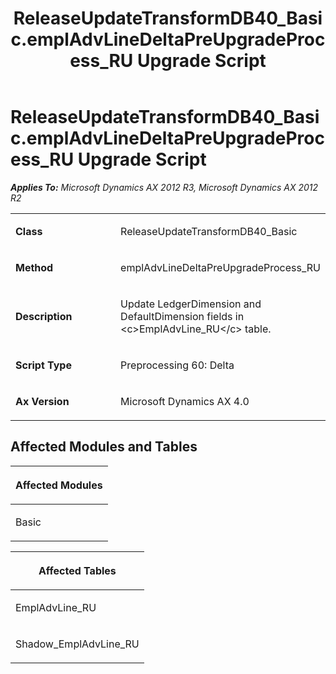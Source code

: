 ﻿---
title: ReleaseUpdateTransformDB40_Basic.emplAdvLineDeltaPreUpgradeProcess_RU Upgrade Script
TOCTitle: ReleaseUpdateTransformDB40_Basic.emplAdvLineDeltaPreUpgradeProcess_RU Upgrade Script
ms:assetid: 60fd07af-b78a-69ef-d138-1f2348b9445d
ms:mtpsurl: https://msdn.microsoft.com/en-us/library/JJ719069(v=AX.60)
ms:contentKeyID: 49708609
ms.date: 05/18/2015
mtps_version: v=AX.60
---

# ReleaseUpdateTransformDB40\_Basic.emplAdvLineDeltaPreUpgradeProcess\_RU Upgrade Script 


_**Applies To:** Microsoft Dynamics AX 2012 R3, Microsoft Dynamics AX 2012 R2_

<table>
<colgroup>
<col style="width: 50%" />
<col style="width: 50%" />
</colgroup>
<tbody>
<tr class="odd">
<td><p><strong>Class</strong></p></td>
<td><p>ReleaseUpdateTransformDB40_Basic</p></td>
</tr>
<tr class="even">
<td><p><strong>Method</strong></p></td>
<td><p>emplAdvLineDeltaPreUpgradeProcess_RU</p></td>
</tr>
<tr class="odd">
<td><p><strong>Description</strong></p></td>
<td><p>Update LedgerDimension and DefaultDimension fields in &lt;c&gt;EmplAdvLine_RU&lt;/c&gt; table.</p></td>
</tr>
<tr class="even">
<td><p><strong>Script Type</strong></p></td>
<td><p>Preprocessing 60: Delta</p></td>
</tr>
<tr class="odd">
<td><p><strong>Ax Version</strong></p></td>
<td><p>Microsoft Dynamics AX 4.0</p></td>
</tr>
</tbody>
</table>


## Affected Modules and Tables

<table>
<colgroup>
<col style="width: 100%" />
</colgroup>
<thead>
<tr class="header">
<th><p>Affected Modules</p></th>
</tr>
</thead>
<tbody>
<tr class="odd">
<td><p>Basic</p></td>
</tr>
</tbody>
</table>


<table>
<colgroup>
<col style="width: 100%" />
</colgroup>
<thead>
<tr class="header">
<th><p>Affected Tables</p></th>
</tr>
</thead>
<tbody>
<tr class="odd">
<td><p>EmplAdvLine_RU</p></td>
</tr>
<tr class="even">
<td><p>Shadow_EmplAdvLine_RU</p></td>
</tr>
</tbody>
</table>

  


